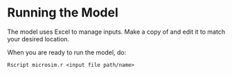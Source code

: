 # Running the Model

The model uses Excel to manage inputs.  Make a copy of <file> and edit it to match your desired location.

When you are ready to run the model, do:
```
Rscript microsim.r <input file path/name>
```
